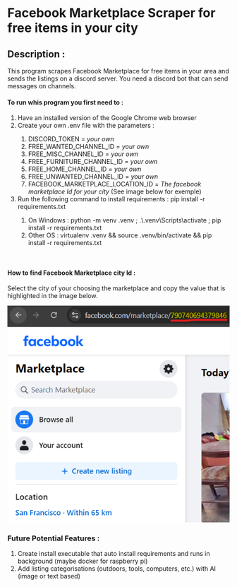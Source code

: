 # Facebook Marketplace Scraper for free items in your city

## Description :
This program scrapes Facebook Marketplace for free items in your area and sends the listings on a discord server.
You need a discord bot that can send messages on channels.

#### To run whis program you first need to :
<ol>
  <li>Have an installed version of the Google Chrome web browser</li>
  <li>Create your own .env file with the parameters :</li>
    <ol>
        <li>DISCORD_TOKEN = <em>your own</em></li>
        <li>FREE_WANTED_CHANNEL_ID = <em>your own</em></li>
        <li>FREE_MISC_CHANNEL_ID = <em>your own</em></li>
        <li>FREE_FURNITURE_CHANNEL_ID = <em>your own</em></li>
        <li>FREE_HOME_CHANNEL_ID = <em>your own</em></li>
        <li>FREE_UNWANTED_CHANNEL_ID = <em>your own</em></li>
        <li>FACEBOOK_MARKETPLACE_LOCATION_ID = <em>The facebook marketplace Id for your city</em> (See image below for exemple)</li>
    </ol> 
  <li>Run the following command to install requirements : pip install -r requirements.txt</li>
  <ol>
    <li>On Windows : python -m venv .venv ; .\.venv\Scripts\activate ; pip install -r requirements.txt</li>
    <li>Other OS : virtualenv .venv && source .venv/bin/activate && pip install -r requirements.txt</li>
  </ol> 
</ol> 

<br>

#### How to find Facebook Marketplace city Id : 
Select the city of your choosing the marketplace and copy the value that is highlighted in the image below.

![Exemple](docs/MarketplaceLocationStringExemple.png)

### Future Potential Features :
<ol>
  <li>Create install executable that auto install requirements and runs in background (maybe docker for raspberry pi)</li>
  <li>Add listing categorisations (outdoors, tools, computers, etc.) with AI (image or text based) </li>
</ol> 